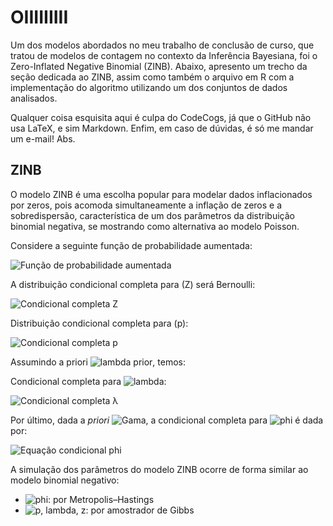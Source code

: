 # OIIIIIIIII

Um dos modelos abordados no meu trabalho de conclusão de curso, que tratou de modelos de contagem no contexto da Inferência Bayesiana, foi o Zero-Inflated Negative Binomial (ZINB). Abaixo, apresento um trecho da seção dedicada ao ZINB, assim como também o arquivo em R com a implementação do algoritmo utilizando um dos conjuntos de dados analisados. 

Qualquer coisa esquisita aqui é culpa do CodeCogs, já que o GitHub não usa LaTeX, e sim Markdown. Enfim, em caso de dúvidas, é só me mandar um e-mail! Abs.

## ZINB

O modelo ZINB é uma escolha popular para modelar dados inflacionados por zeros, pois acomoda simultaneamente a inflação de zeros e a sobredispersão, característica de um dos parâmetros da distribuição binomial negativa, se mostrando como alternativa ao modelo Poisson.

Considere a seguinte função de probabilidade aumentada:

![Função de probabilidade aumentada](https://latex.codecogs.com/png.image?\dpi{150}f(\mathbf{x},\;z\mid\lambda,\phi)%20=%20\prod_{i=1}^{n}%20\left[%20\frac{\Gamma(\phi&space;+&space;x_i)}{\Gamma(\phi)x_i!}&space;\lambda^{\phi}(1-\lambda)^{x_i}(1-p)\right]^{1-z_i}%20\left[p\,I(x_i%20=%200)\right]^{z_i})

A distribuição condicional completa para \(Z\) será Bernoulli:

![Condicional completa Z](https://latex.codecogs.com/png.image?\dpi{150}Z_i\mid\mathbf{x},\lambda,\phi%20\sim\mathrm{Bernoulli}\left(\frac{pI(x_i=0)}{pI(x_i=0)%20+%20\frac{\Gamma(\phi&space;+&space;x_i)}{\Gamma(\phi)x_i!}\lambda^{\phi}(1-\lambda)^{x_i}(1-p)}\right))

Distribuição condicional completa para \(p\):

![Condicional completa p](https://latex.codecogs.com/png.image?\dpi{150}p\mid\mathbf{x},\lambda,\phi%20\sim%20\mathrm{Beta}\left(\sum_{i=1}^nz_i+1,\;n-\sum_{i=1}^nz_i+1\right))

Assumindo a priori ![lambda prior](https://latex.codecogs.com/png.image?\dpi{110}\lambda%20\sim%20\mathrm{Beta}(\alpha,\beta)), temos:

Condicional completa para ![lambda](https://latex.codecogs.com/png.image?\dpi{110}\lambda):

![Condicional completa λ](https://latex.codecogs.com/png.image?\dpi{150}\lambda\mid\mathbf{x},z,\phi%20\sim%20\mathrm{Beta}\left(\phi\sum_{i=1}^n(1-z_i)&plus;\alpha,\;\sum_{i=1}^n&space;x_i(1-z_i)&plus;\beta\right))

Por último, dada a *priori* 
![Gama](https://latex.codecogs.com/png.image?\dpi{120}\text{Gama}(\delta,\;\eta)), a condicional completa para 
![phi](https://latex.codecogs.com/png.image?\dpi{120}\phi) é dada por:

![Equação condicional phi](https://latex.codecogs.com/png.image?\dpi{150}\pi(\phi\mid\mathbf{x},\;z,\;\lambda)\;\propto\;\prod_{i=1}^{n}\left[\frac{\Gamma(\phi\;+\;x_i)}{\Gamma(\phi)}\lambda^\phi\right]\phi^{\delta-1}e^{-\eta\phi}.)


A simulação dos parâmetros do modelo ZINB ocorre de forma similar ao modelo binomial negativo:

- ![phi](https://latex.codecogs.com/png.image?\dpi{110}\phi): por Metropolis–Hastings  
- ![p, lambda, z](https://latex.codecogs.com/png.image?\dpi{110}p,\lambda,z): por amostrador de Gibbs

